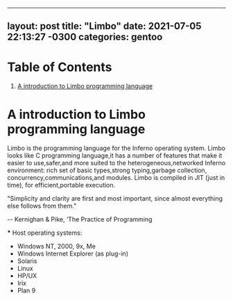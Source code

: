 
---
layout: post
title:  "Limbo"
date:   2021-07-05 22:13:27 -0300
categories: gentoo
---

# Table of Contents

1.  [A introduction to Limbo programming language](#org6228ffc)


<a id="org6228ffc"></a>

# A introduction to Limbo programming language

Limbo is the programming language for the Inferno operating system.
Limbo looks like C programming language,it has a number of features that
make it easier to use,safer,and more suited to the heterogeneous,networked
Inferno environment: rich set of basic types,strong typing,garbage collection,
concurrency,communications,and modules. Limbo is compiled in JIT (just in time),
for efficient,portable execution.

"Simplicity and clarity are first and most important, since almost everything else
 follows from them."

--   Kernighan & Pike, ‘The Practice of Programming

**\*** Host operating systems:
- Windows NT, 2000, 9x, Me
- Windows Internet Explorer (as plug-in)
- Solaris
- Linux
- HP/UX
- Irix
- Plan 9

